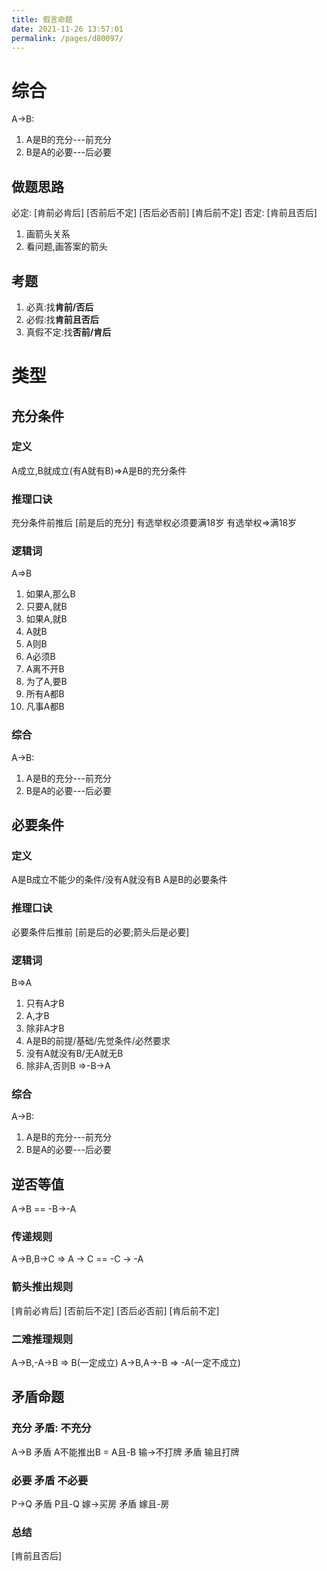 ```yaml
---
title: 假言命题
date: 2021-11-26 13:57:01
permalink: /pages/d80097/
---
```


# 综合
A->B:
1. A是B的充分---前充分
2. B是A的必要---后必要

## 做题思路
必定:
[肯前必肯后]
[否前后不定]
[否后必否前]
[肯后前不定]
否定:
[肯前且否后]
1. 画箭头关系
2. 看问题,画答案的箭头
## 考题

1. 必真:找**肯前/否后**
2. 必假:找**肯前且否后**
3. 真假不定:找**否前/肯后**
# 类型

## 充分条件
### 定义
A成立,B就成立(有A就有B)=>A是B的充分条件
### 推理口诀
充分条件前推后
[前是后的充分]
有选举权必须要满18岁 有选举权=>满18岁  
### 逻辑词
A=>B
1. 如果A,那么B
2. 只要A,就B
3. 如果A,就B
4. A就B
5. A则B
6. A必须B
7. A离不开B
8. 为了A,要B
9. 所有A都B
10. 凡事A都B

### 综合
A->B:
1. A是B的充分---前充分
2. B是A的必要---后必要

## 必要条件
### 定义
A是B成立不能少的条件/没有A就没有B
A是B的必要条件
### 推理口诀
必要条件后推前
[前是后的必要;箭头后是必要]
### 逻辑词
B=>A
1. 只有A才B
2. A,才B
3. 除非A才B
4. A是B的前提/基础/先觉条件/必然要求
5. 没有A就没有B/无A就无B
6. 除非A,否则B =>-B->A
### 综合
A->B:
1. A是B的充分---前充分
2. B是A的必要---后必要


## 逆否等值
A->B == -B->-A
### 传递规则
A->B,B->C => A -> C == -C -> -A
### 箭头推出规则
[肯前必肯后]
[否前后不定]
[否后必否前]
[肯后前不定]
### 二难推理规则
A->B,-A->B => B(一定成立)
A->B,A->-B => -A(一定不成立)

## 矛盾命题
### 充分 矛盾:  不充分
A->B 矛盾 A不能推出B = A且-B
输->不打牌  矛盾 输且打牌
### 必要 矛盾 不必要
P->Q 矛盾 P且-Q
嫁->买房 矛盾 嫁且-房
### 总结
[肯前且否后]















